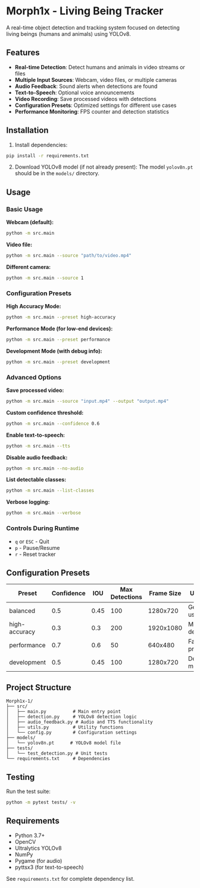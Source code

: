# Morph1x - Living Being Tracker

A real-time object detection and tracking system focused on detecting living beings (humans and animals) using YOLOv8.

## Features

- **Real-time Detection**: Detect humans and animals in video streams or files
- **Multiple Input Sources**: Webcam, video files, or multiple cameras
- **Audio Feedback**: Sound alerts when detections are found
- **Text-to-Speech**: Optional voice announcements
- **Video Recording**: Save processed videos with detections
- **Configuration Presets**: Optimized settings for different use cases
- **Performance Monitoring**: FPS counter and detection statistics

## Installation

1. Install dependencies:
```bash
pip install -r requirements.txt
```

2. Download YOLOv8 model (if not already present):
The model `yolov8n.pt` should be in the `models/` directory.

## Usage

### Basic Usage

**Webcam (default):**
```bash
python -m src.main
```

**Video file:**
```bash
python -m src.main --source "path/to/video.mp4"
```

**Different camera:**
```bash
python -m src.main --source 1
```

### Configuration Presets

**High Accuracy Mode:**
```bash
python -m src.main --preset high-accuracy
```

**Performance Mode (for low-end devices):**
```bash
python -m src.main --preset performance
```

**Development Mode (with debug info):**
```bash
python -m src.main --preset development
```

### Advanced Options

**Save processed video:**
```bash
python -m src.main --source "input.mp4" --output "output.mp4"
```

**Custom confidence threshold:**
```bash
python -m src.main --confidence 0.6
```

**Enable text-to-speech:**
```bash
python -m src.main --tts
```

**Disable audio feedback:**
```bash
python -m src.main --no-audio
```

**List detectable classes:**
```bash
python -m src.main --list-classes
```

**Verbose logging:**
```bash
python -m src.main --verbose
```

### Controls During Runtime

- `q` or `ESC` - Quit
- `p` - Pause/Resume
- `r` - Reset tracker

## Configuration Presets

| Preset | Confidence | IOU | Max Detections | Frame Size | Use Case |
|--------|------------|-----|----------------|------------|----------|
| balanced | 0.5 | 0.45 | 100 | 1280x720 | General use |
| high-accuracy | 0.3 | 0.3 | 200 | 1920x1080 | Maximum detection |
| performance | 0.7 | 0.6 | 50 | 640x480 | Fast processing |
| development | 0.5 | 0.45 | 100 | 1280x720 | Debug mode |

## Project Structure

```
Morph1x-1/
├── src/
│   ├── main.py          # Main entry point
│   ├── detection.py     # YOLOv8 detection logic
│   ├── audio_feedback.py # Audio and TTS functionality
│   ├── utils.py         # Utility functions
│   └── config.py        # Configuration settings
├── models/
│   └── yolov8n.pt      # YOLOv8 model file
├── tests/
│   └── test_detection.py # Unit tests
└── requirements.txt     # Dependencies
```

## Testing

Run the test suite:
```bash
python -m pytest tests/ -v
```

## Requirements

- Python 3.7+
- OpenCV
- Ultralytics YOLOv8
- NumPy
- Pygame (for audio)
- pyttsx3 (for text-to-speech)

See `requirements.txt` for complete dependency list.
